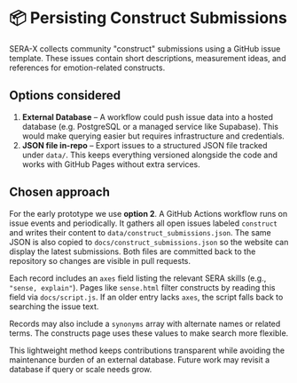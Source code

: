 # 📦 Persisting Construct Submissions

SERA-X collects community "construct" submissions using a GitHub issue template.
These issues contain short descriptions, measurement ideas, and references for
emotion-related constructs.

## Options considered

1. **External Database** – A workflow could push issue data into a hosted
   database (e.g. PostgreSQL or a managed service like Supabase). This would
   make querying easier but requires infrastructure and credentials.
2. **JSON file in-repo** – Export issues to a structured JSON file tracked under
   `data/`. This keeps everything versioned alongside the code and works with
   GitHub Pages without extra services.

## Chosen approach

For the early prototype we use **option 2**. A GitHub Actions workflow runs on
issue events and periodically. It gathers all open issues labeled `construct` and
writes their content to `data/construct_submissions.json`. The same JSON is
also copied to `docs/construct_submissions.json` so the website can display the
latest submissions. Both files are committed back to the repository so changes
are visible in pull requests.

Each record includes an `axes` field listing the relevant SERA skills
(e.g., `"sense, explain"`). Pages like `sense.html` filter constructs by reading
this field via `docs/script.js`. If an older entry lacks `axes`, the script
falls back to searching the issue text.

Records may also include a `synonyms` array with alternate names or related
terms. The constructs page uses these values to make search more flexible.

This lightweight method keeps contributions transparent while avoiding the
maintenance burden of an external database. Future work may revisit a database
if query or scale needs grow.
